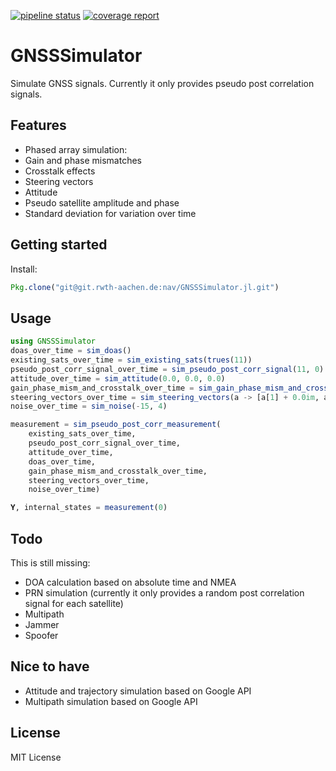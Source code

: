 [![pipeline status](https://git.rwth-aachen.de/nav/GNSSSimulator.jl/badges/master/pipeline.svg)](https://git.rwth-aachen.de/nav/GNSSSimulator.jl/commits/master)
[![coverage report](https://git.rwth-aachen.de/nav/GNSSSimulator.jl/badges/master/coverage.svg)](https://git.rwth-aachen.de/nav/GNSSSimulator.jl/commits/master)
# GNSSSimulator
Simulate GNSS signals. Currently it only provides pseudo post correlation signals.

## Features

 * Phased array simulation:
  * Gain and phase mismatches
  * Crosstalk effects
  * Steering vectors
  * Attitude
 * Pseudo satellite amplitude and phase
 * Standard deviation for variation over time

## Getting started

Install:
```julia
Pkg.clone("git@git.rwth-aachen.de:nav/GNSSSimulator.jl.git")
```

## Usage

```julia
using GNSSSimulator
doas_over_time = sim_doas()
existing_sats_over_time = sim_existing_sats(trues(11))
pseudo_post_corr_signal_over_time = sim_pseudo_post_corr_signal(11, 0)
attitude_over_time = sim_attitude(0.0, 0.0, 0.0)
gain_phase_mism_and_crosstalk_over_time = sim_gain_phase_mism_and_crosstalk(4, -15)
steering_vectors_over_time = sim_steering_vectors(a -> [a[1] + 0.0im, a[1] + 0.0im, a[2] + 0.0im, a[3] + 0.0im])
noise_over_time = sim_noise(-15, 4)

measurement = sim_pseudo_post_corr_measurement(
    existing_sats_over_time,
    pseudo_post_corr_signal_over_time,
    attitude_over_time,
    doas_over_time,
    gain_phase_mism_and_crosstalk_over_time,
    steering_vectors_over_time,
    noise_over_time)

𝐘, internal_states = measurement(0)
```

## Todo

This is still missing:

* DOA calculation based on absolute time and NMEA
* PRN simulation (currently it only provides a random post correlation signal for each satellite)
* Multipath
* Jammer
* Spoofer

## Nice to have

* Attitude and trajectory simulation based on Google API
* Multipath simulation based on Google API

## License

MIT License
